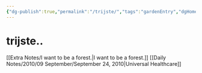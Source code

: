 ```yaml
---
{"dg-publish":true,"permalink":"/trijste/","tags":"gardenEntry","dgHomeLink":true,"dgPassFrontmatter":false}
---
```



# trijste..

[[Extra Notes/I want to be a forest.|I want to be a forest.]]
[[Daily Notes/2010/09 September/September 24, 2010|Universal Healthcare]]
